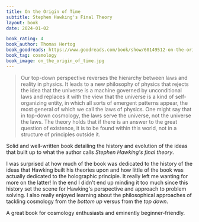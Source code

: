 ```yaml
---
title: On the Origin of Time
subtitle: Stephen Hawking's Final Theory
layout: book
date: 2024-01-02

book_rating: 4
book_author: Thomas Hertog
book_goodreads: https://www.goodreads.com/book/show/60149512-on-the-origin-of-time
book_tag: cosmology
book_image: on_the_origin_of_time.jpg
---
```


> Our top-down perspective reverses the hierarchy between laws and reality in physics. It leads to a new philosophy of physics that rejects the idea that the universe is a machine governed by unconditional laws and replaces it with the view that the universe is a kind of self-organizing entity, in which all sorts of emergent patterns appear, the most general of which we call the laws of physics. One might say that in top-down cosmology, the laws serve the universe, not the universe the laws. The theory holds that if there is an answer to the great question of existence, it is to be found within this world, not in a structure of principles outside it.

Solid and well-written book detailing the history and evolution of the ideas that built up to what the author calls _Stephen Hawking's final theory_.

I was surprised at how much of the book was dedicated to the history of the ideas that Hawking built his theories upon and how little of the book was actually dedicated to the holographic principle. It really left me wanting for more on the latter! In the end I didn't end up minding it too much since this history set the scene for Hawking's perspective and approach to problem solving. I also really enjoyed learning about the philosophical approaches of tackling cosmology from the _bottom up_ versus from the _top down_.

A great book for cosmology enthusiasts and eminently beginner-friendly.